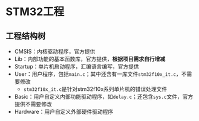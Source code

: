 # STM32工程

## 工程结构树
- CMSIS：内核驱动程序，官方提供
- Lib：内部功能的基本函数库，官方提供，**根据项目需求自行增减**
- Startup：单片机启动程序，汇编语言编写，官方提供
- User：用户程序，包括`main.c`；其中还含有一库文件`stm32f10x_it.c`，不需要修改
  - `stm32f10x_it.c`是针对stm32f10x系列单片机的错误处理文件
- Basic：用户自定义内部功能驱动程序，如`delay.c`；还包含`sys.c`文件，官方提供不需要修改
- Hardware：用户自定义外部硬件驱动程序
